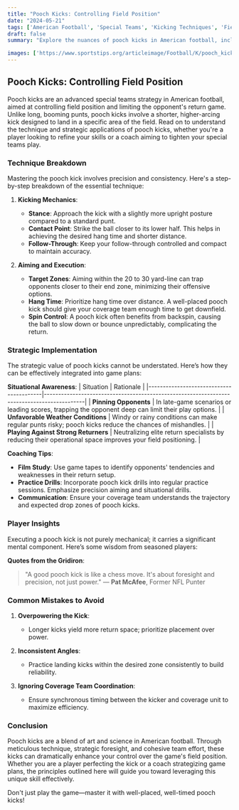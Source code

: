 ```yaml
---
title: "Pooch Kicks: Controlling Field Position"
date: "2024-05-21"
tags: ['American Football', 'Special Teams', 'Kicking Techniques', 'Field Position', 'Strategy', 'Coaching', 'Player Tips', 'Game Management']
draft: false
summary: "Explore the nuances of pooch kicks in American football, including tactical execution, aiming for specific field areas, and minimizing return threats."

images: ['https://www.sportstips.org/articleimage/Football/K/pooch_kicks_controlling_field_position.webp']
---
```


## Pooch Kicks: Controlling Field Position

Pooch kicks are an advanced special teams strategy in American football, aimed at controlling field position and limiting the opponent's return game. Unlike long, booming punts, pooch kicks involve a shorter, higher-arcing kick designed to land in a specific area of the field. Read on to understand the technique and strategic applications of pooch kicks, whether you're a player looking to refine your skills or a coach aiming to tighten your special teams play.

### **Technique Breakdown**

Mastering the pooch kick involves precision and consistency. Here's a step-by-step breakdown of the essential technique:

1. **Kicking Mechanics**:
    - **Stance**: Approach the kick with a slightly more upright posture compared to a standard punt.
    - **Contact Point**: Strike the ball closer to its lower half. This helps in achieving the desired hang time and shorter distance.
    - **Follow-Through**: Keep your follow-through controlled and compact to maintain accuracy.

2. **Aiming and Execution**:
    - **Target Zones**: Aiming within the 20 to 30 yard-line can trap opponents closer to their end zone, minimizing their offensive options.
    - **Hang Time**: Prioritize hang time over distance. A well-placed pooch kick should give your coverage team enough time to get downfield.
    - **Spin Control**: A pooch kick often benefits from backspin, causing the ball to slow down or bounce unpredictably, complicating the return.

### **Strategic Implementation**

The strategic value of pooch kicks cannot be understated. Here’s how they can be effectively integrated into game plans:

**Situational Awareness**:
| Situation                               | Rationale                                                                                  |
|-----------------------------------------|--------------------------------------------------------------------------------------------|
| **Pinning Opponents**                   | In late-game scenarios or leading scores, trapping the opponent deep can limit their play options. |
| **Unfavorable Weather Conditions**      | Windy or rainy conditions can make regular punts risky; pooch kicks reduce the chances of mishandles. |
| **Playing Against Strong Returners**    | Neutralizing elite return specialists by reducing their operational space improves your field positioning. |

**Coaching Tips**:
- **Film Study**: Use game tapes to identify opponents' tendencies and weaknesses in their return setup.
- **Practice Drills**: Incorporate pooch kick drills into regular practice sessions. Emphasize precision aiming and situational drills.
- **Communication**: Ensure your coverage team understands the trajectory and expected drop zones of pooch kicks.

### **Player Insights**

Executing a pooch kick is not purely mechanical; it carries a significant mental component. Here’s some wisdom from seasoned players:

**Quotes from the Gridiron**:
> "A good pooch kick is like a chess move. It's about foresight and precision, not just power." — **Pat McAfee**, Former NFL Punter

### **Common Mistakes to Avoid**

1. **Overpowering the Kick**:
   - Longer kicks yield more return space; prioritize placement over power.
  
2. **Inconsistent Angles**:
   - Practice landing kicks within the desired zone consistently to build reliability.

3. **Ignoring Coverage Team Coordination**:
   - Ensure synchronous timing between the kicker and coverage unit to maximize efficiency.

### **Conclusion**

Pooch kicks are a blend of art and science in American football. Through meticulous technique, strategic foresight, and cohesive team effort, these kicks can dramatically enhance your control over the game's field position. Whether you are a player perfecting the kick or a coach strategizing game plans, the principles outlined here will guide you toward leveraging this unique skill effectively.

Don't just play the game—master it with well-placed, well-timed pooch kicks!
